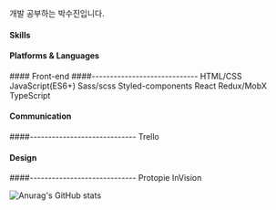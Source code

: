 <p>
</p>

<p>
  개발 공부하는 박수진입니다.
</p>

#### Skills
#### Platforms & Languages
<p>
#### Front-end
####-----------------------------
HTML/CSS
JavaScript(ES6+)
Sass/scss
Styled-components
React
Redux/MobX
TypeScript


#### Communication
####-----------------------------
Trello

#### Design
####-----------------------------
Protopie
InVision
</p>
<p>
  
</p>
<p>
 
</p>



![Anurag's GitHub stats](https://github-readme-stats.vercel.app/api?username=parksuja&show_icons=true&theme=radical)


